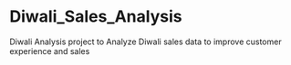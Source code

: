 # Diwali_Sales_Analysis
Diwali Analysis project to Analyze Diwali sales data to improve customer experience and sales
